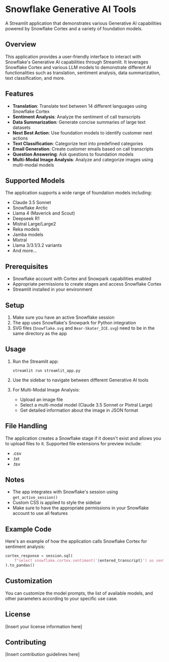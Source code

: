 # Snowflake Generative AI Tools

A Streamlit application that demonstrates various Generative AI capabilities powered by Snowflake Cortex and a variety of foundation models.

## Overview

This application provides a user-friendly interface to interact with Snowflake's Generative AI capabilities through Streamlit. It leverages Snowflake Cortex and various LLM models to demonstrate different AI functionalities such as translation, sentiment analysis, data summarization, text classification, and more.

## Features

- **Translation**: Translate text between 14 different languages using Snowflake Cortex
- **Sentiment Analysis**: Analyze the sentiment of call transcripts
- **Data Summarization**: Generate concise summaries of large text datasets
- **Next Best Action**: Use foundation models to identify customer next actions
- **Text Classification**: Categorize text into predefined categories
- **Email Generation**: Create customer emails based on call transcripts
- **Question Answering**: Ask questions to foundation models
- **Multi-Modal Image Analysis**: Analyze and categorize images using multi-modal models

## Supported Models

The application supports a wide range of foundation models including:

- Claude 3.5 Sonnet
- Snowflake Arctic
- Llama 4 (Maverick and Scout)
- Deepseek R1
- Mistral Large/Large2
- Reka models
- Jamba models
- Mixtral
- Llama 3/3.1/3.2 variants
- And more...

## Prerequisites

- Snowflake account with Cortex and Snowpark capabilities enabled
- Appropriate permissions to create stages and access Snowflake Cortex
- Streamlit installed in your environment

## Setup

1. Make sure you have an active Snowflake session
2. The app uses Snowflake's Snowpark for Python integration
3. SVG files (`Snowflake.svg` and `Bear-Skater_ICE.svg`) need to be in the same directory as the app

## Usage

1. Run the Streamlit app:
   ```
   streamlit run streamlit_app.py
   ```

2. Use the sidebar to navigate between different Generative AI tools

3. For Multi-Modal Image Analysis:
   - Upload an image file
   - Select a multi-modal model (Claude 3.5 Sonnet or Pixtral Large)
   - Get detailed information about the image in JSON format

## File Handling

The application creates a Snowflake stage if it doesn't exist and allows you to upload files to it. Supported file extensions for preview include:
- .csv
- .txt
- .tsv

## Notes

- The app integrates with Snowflake's session using `get_active_session()`
- Custom CSS is applied to style the sidebar
- Make sure to have the appropriate permissions in your Snowflake account to use all features

## Example Code

Here's an example of how the application calls Snowflake Cortex for sentiment analysis:

```python
cortex_response = session.sql(
    f"select snowflake.cortex.sentiment('{entered_transcript}') as sentiment"
).to_pandas()
```

## Customization

You can customize the model prompts, the list of available models, and other parameters according to your specific use case.

## License

[Insert your license information here]

## Contributing

[Insert contribution guidelines here]
